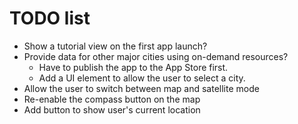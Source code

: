 # TODO list

- Show a tutorial view on the first app launch?
- Provide data for other major cities using on-demand resources?
    - Have to publish the app to the App Store first.
    - Add a UI element to allow the user to select a city.
- Allow the user to switch between map and satellite mode
- Re-enable the compass button on the map
- Add button to show user's current location
